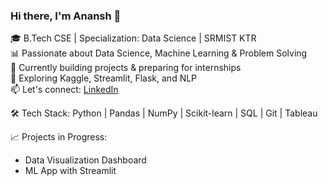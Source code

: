 ### Hi there, I'm Anansh 👋

🎓 B.Tech CSE | Specialization: Data Science | SRMIST KTR  
📊 Passionate about Data Science, Machine Learning & Problem Solving  
🚀 Currently building projects & preparing for internships  
🌱 Exploring Kaggle, Streamlit, Flask, and NLP  
📫 Let's connect: [LinkedIn](https://www.linkedin.com/in/anansh-jain-03971b281/)

🛠️ Tech Stack: Python | Pandas | NumPy | Scikit-learn | SQL | Git | Tableau

📈 Projects in Progress:
- Data Visualization Dashboard
- ML App with Streamlit
